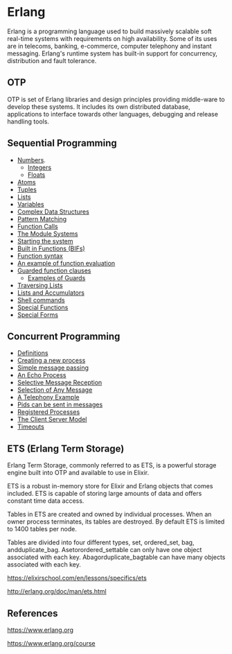 # Erlang

Erlang is a programming language used to build massively scalable soft real-time systems with requirements on high availability. Some of its uses are in telecoms, banking, e-commerce, computer telephony and instant messaging. Erlang's runtime system has built-in support for concurrency, distribution and fault tolerance.

## OTP

OTP is set of Erlang libraries and design principles providing middle-ware to develop these systems. It includes its own distributed database, applications to interface towards other languages, debugging and release handling tools.

## Sequential Programming

- [Numbers](https://www.erlang.org/course/sequential-programming#numbers).
  - [Integers](https://www.erlang.org/course/sequential-programming#integers)
  - [Floats](https://www.erlang.org/course/sequential-programming#floats)
- [Atoms](https://www.erlang.org/course/sequential-programming#atoms)
- [Tuples](https://www.erlang.org/course/sequential-programming#tuples)
- [Lists](https://www.erlang.org/course/sequential-programming#lists)
- [Variables](https://www.erlang.org/course/sequential-programming#variables)
- [Complex Data Structures](https://www.erlang.org/course/sequential-programming#complex)
- [Pattern Matching](https://www.erlang.org/course/sequential-programming#patterns)
- [Function Calls](https://www.erlang.org/course/sequential-programming#functions)
- [The Module Systems](https://www.erlang.org/course/sequential-programming#modules)
- [Starting the system](https://www.erlang.org/course/sequential-programming#starting)
- [Built in Functions (BIFs)](https://www.erlang.org/course/sequential-programming#bifs)
- [Function syntax](https://www.erlang.org/course/sequential-programming#funcsyntax)
- [An example of function evaluation](https://www.erlang.org/course/sequential-programming#evaluation)
- [Guarded function clauses](https://www.erlang.org/course/sequential-programming#guardedfuncs)
  - [Examples of Guards](https://www.erlang.org/course/sequential-programming#guardexample)
- [Traversing Lists](https://www.erlang.org/course/sequential-programming#listtrav)
- [Lists and Accumulators](https://www.erlang.org/course/sequential-programming#listacc)
- [Shell commands](https://www.erlang.org/course/sequential-programming#shell)
- [Special Functions](https://www.erlang.org/course/sequential-programming#specialfuncs)
- [Special Forms](https://www.erlang.org/course/sequential-programming#specialforms)

## Concurrent Programming

- [Definitions](https://www.erlang.org/course/concurrent-programming#defs)
- [Creating a new process](https://www.erlang.org/course/concurrent-programming#newproc)
- [Simple message passing](https://www.erlang.org/course/concurrent-programming#messages)
- [An Echo Process](https://www.erlang.org/course/concurrent-programming#echo)
- [Selective Message Reception](https://www.erlang.org/course/concurrent-programming#select)
- [Selection of Any Message](https://www.erlang.org/course/concurrent-programming#selectany)
- [A Telephony Example](https://www.erlang.org/course/concurrent-programming#telephone)
- [Pids can be sent in messages](https://www.erlang.org/course/concurrent-programming#pidmsg)
- [Registered Processes](https://www.erlang.org/course/concurrent-programming#registered)
- [The Client Server Model](https://www.erlang.org/course/concurrent-programming#clientserver)
- [Timeouts](https://www.erlang.org/course/concurrent-programming#timeouts)

## ETS (Erlang Term Storage)

Erlang Term Storage, commonly referred to as ETS, is a powerful storage engine built into OTP and available to use in Elixir.

ETS is a robust in-memory store for Elixir and Erlang objects that comes included. ETS is capable of storing large amounts of data and offers constant time data access.

Tables in ETS are created and owned by individual processes. When an owner process terminates, its tables are destroyed. By default ETS is limited to 1400 tables per node.

Tables are divided into four different types, set, ordered_set, bag, andduplicate_bag. Asetorordered_settable can only have one object associated with each key. Abagorduplicate_bagtable can have many objects associated with each key.

https://elixirschool.com/en/lessons/specifics/ets

http://erlang.org/doc/man/ets.html

## References

https://www.erlang.org

https://www.erlang.org/course
